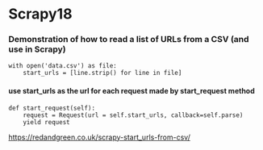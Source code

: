 # Scrapy18

### Demonstration of how to read a list of URLs from a CSV (and use in Scrapy)

    with open('data.csv') as file:
        start_urls = [line.strip() for line in file]

#### use start_urls as the url for each request made by start_request method

    def start_request(self):
        request = Request(url = self.start_urls, callback=self.parse)
        yield request
        
https://redandgreen.co.uk/scrapy-start_urls-from-csv/
